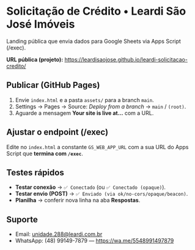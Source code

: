 # Solicitação de Crédito • Leardi São José Imóveis

Landing pública que envia dados para Google Sheets via Apps Script (/exec).

**URL pública (projeto):** https://leardisaojose.github.io/leardi-solicitacao-credito/

## Publicar (GitHub Pages)
1. Envie `index.html` e a pasta `assets/` para a branch `main`.
2. Settings → Pages → Source: *Deploy from a branch* → `main` / `(root)`.
3. Aguarde a mensagem **Your site is live at…** com a URL.

## Ajustar o endpoint (/exec)
Edite no `index.html` a constante `GS_WEB_APP_URL` com a sua URL do Apps Script que **termina com `/exec`**.

## Testes rápidos
- **Testar conexão** → `✅ Conectado` (ou `✅ Conectado (opaque)`).
- **Testar envio (POST)** → `✅ Enviado (via ok/no-cors/opaque/beacon)`.
- **Planilha** → conferir nova linha na aba **Respostas**.

## Suporte
- Email: unidade.288@leardi.com.br
- WhatsApp: (48) 99149-7879 — https://wa.me/5548991497879
